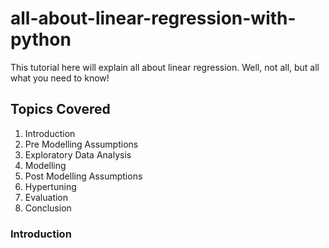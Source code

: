 # all-about-linear-regression-with-python
This tutorial here will explain all about linear regression. Well, not all, but all what you need to know!

## Topics Covered
1. Introduction
2. Pre Modelling Assumptions
3. Exploratory Data Analysis
4. Modelling
5. Post Modelling Assumptions
6. Hypertuning
7. Evaluation
8. Conclusion

### Introduction
